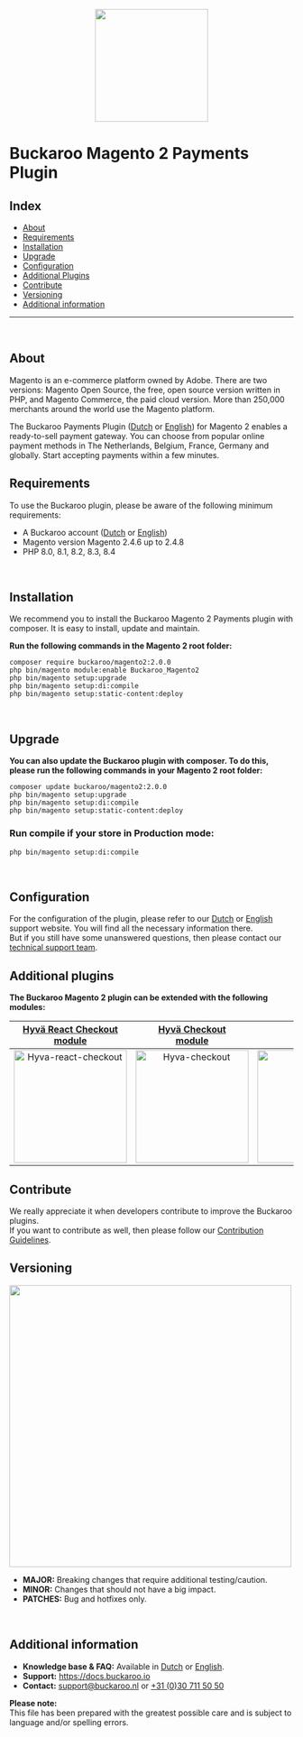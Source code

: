<p align="center">
  <img src="https://github.com/buckaroo-it/Magento2/assets/106905746/904925b3-4a32-4b17-b692-1e23e4370fd8" width="200px" position="center">
</p>

# Buckaroo Magento 2 Payments Plugin

## Index
- [About](#about)
- [Requirements](#requirements)
- [Installation](#installation)
- [Upgrade](#upgrade)
- [Configuration](#configuration)
- [Additional Plugins](#additional-plugins)
- [Contribute](#contribute)
- [Versioning](#versioning)
- [Additional information](#additional-information)
---
<br>

## About

Magento is an e-commerce platform owned by Adobe. There are two versions: Magento Open Source, the free, open source version written in PHP, and Magento Commerce, the paid cloud version.
More than 250,000 merchants around the world use the Magento platform.

The Buckaroo Payments Plugin ([Dutch](https://docs.buckaroo.io/docs/nl/magento-20) or [English](https://docs.buckaroo.io/docs/magento-20)) for Magento 2 enables a ready-to-sell payment gateway. You can choose from popular online payment methods in The Netherlands, Belgium, France, Germany and globally.
Start accepting payments within a few minutes.
<br>

## Requirements

To use the Buckaroo plugin, please be aware of the following minimum requirements:
- A Buckaroo account ([Dutch](https://www.buckaroo.nl/start) or [English](https://www.buckaroo.eu/solutions/request-form))
- Magento version Magento 2.4.6 up to 2.4.8
- PHP 8.0, 8.1, 8.2, 8.3, 8.4
<br>

## Installation

We recommend you to install the Buckaroo Magento 2 Payments plugin with composer. It is easy to install, update and maintain.

**Run the following commands in the Magento 2 root folder:**
```
composer require buckaroo/magento2:2.0.0
php bin/magento module:enable Buckaroo_Magento2
php bin/magento setup:upgrade
php bin/magento setup:di:compile
php bin/magento setup:static-content:deploy
```
<br>

## Upgrade

**You can also update the Buckaroo plugin with composer.
To do this, please run the following commands in your Magento 2 root folder:**

```
composer update buckaroo/magento2:2.0.0
php bin/magento setup:upgrade
php bin/magento setup:di:compile
php bin/magento setup:static-content:deploy
```

### Run compile if your store in Production mode:
````
php bin/magento setup:di:compile
````
<br>

## Configuration

For the configuration of the plugin, please refer to our [Dutch](https://docs.buckaroo.io/docs/nl/magento-2) or [English](https://docs.buckaroo.io/v1/docs/magento-2) support website.
You will find all the necessary information there.<br>
But if you still have some unanswered questions, then please contact our [technical support team](mailto:support@buckaroo.nl).
<br>

## Additional plugins

<b>The Buckaroo Magento 2 plugin can be extended with the following modules:</b>

[Hyvä React Checkout<br>module](https://github.com/buckaroo-it/Magento2_Hyva) | [Hyvä Checkout<br>module](https://github.com/buckaroo-it/Magento2_Hyva_Checkout)  | [GraphQL<br>module](https://github.com/buckaroo-it/Magento2_GraphQL)   |
:-------------------------:|:-------------------------:|:-------------------------:|
[<img src="https://www.buckaroo.nl/media/iyvnqp2k/magento2_hyvareactcheckout_icon.png" alt="Hyva-react-checkout" width="200"/>](https://github.com/buckaroo-it/Magento2_Hyva) | [<img src="https://www.buckaroo.nl/media/33gf24ru/magento2_hyvacheckout_icon.png" alt="Hyva-checkout" width="200"/>](https://github.com/buckaroo-it/Magento2_Hyva_Checkout) | [<img src="https://www.buckaroo.nl/media/w0sdhkjd/magento2_graphql_icon.png" alt="GraphQL" width="200"/>](https://github.com/buckaroo-it/Magento2_GraphQL) |

## Contribute

We really appreciate it when developers contribute to improve the Buckaroo plugins.<br>
If you want to contribute as well, then please follow our [Contribution Guidelines](CONTRIBUTING.md).
<br>

## Versioning 
<p align="left">
  <img src="https://www.buckaroo.nl/media/3480/magento_versioning.png" width="500px" position="center">
</p>

- **MAJOR:** Breaking changes that require additional testing/caution.
- **MINOR:** Changes that should not have a big impact.
- **PATCHES:** Bug and hotfixes only.
<br>

## Additional information
- **Knowledge base & FAQ:** Available in [Dutch](https://docs.buckaroo.io/docs/nl/magento-2) or [English](https://docs.buckaroo.io/docs/magento-2).
- **Support:** https://docs.buckaroo.io
- **Contact:** [support@buckaroo.nl](mailto:support@buckaroo.nl) or [+31 (0)30 711 50 50](tel:+310307115050)

<b>Please note:</b><br>
This file has been prepared with the greatest possible care and is subject to language and/or spelling errors.
